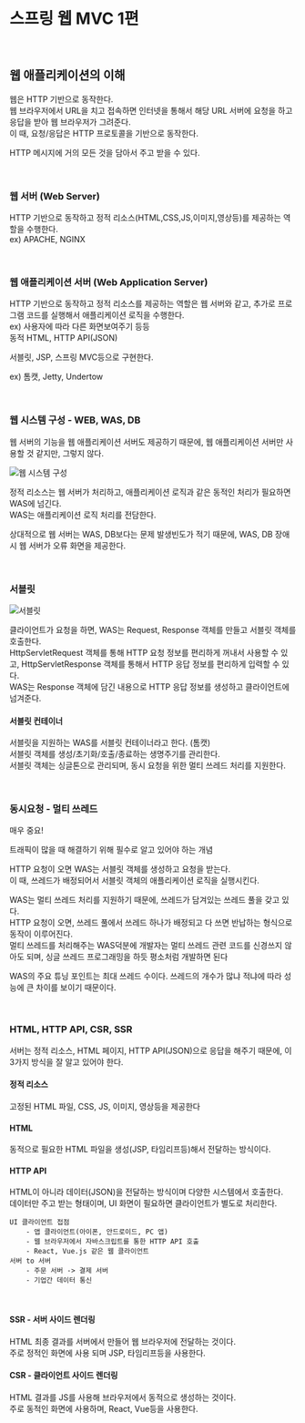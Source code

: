 # 스프링 웹 MVC 1편

<br>

## 웹 애플리케이션의 이해

웹은 HTTP 기반으로 동작한다.  
웹 브라우저에서 URL을 치고 접속하면 인터넷을 통해서 해당 URL 서버에 요청을 하고 응답을 받아 웹 브라우저가 그려준다.  
이 때, 요청/응답은 HTTP 프로토콜을 기반으로 동작한다.

HTTP 메시지에 거의 모든 것을 담아서 주고 받을 수 있다.

<br>

### 웹 서버 (Web Server)
HTTP 기반으로 동작하고 정적 리소스(HTML,CSS,JS,이미지,영상등)를 제공하는 역할을 수행한다.  
ex) APACHE, NGINX

<br>

### 웹 애플리케이션 서버 (Web Application Server)
HTTP 기반으로 동작하고 정적 리소스를 제공하는 역할은 웹 서버와 같고, 추가로 프로그램 코드를 실행해서 애플리케이션 로직을 수행한다.  
ex) 사용자에 따라 다른 화면보여주기 등등  
동적 HTML, HTTP API(JSON)

서블릿, JSP, 스프링 MVC등으로 구현한다.

ex) 톰캣, Jetty, Undertow

<br>

### 웹 시스템 구성 - WEB, WAS, DB
웹 서버의 기능을 웹 애플리케이션 서버도 제공하기 때문에, 웹 애플리케이션 서버만 사용할 것 같지만, 그렇지 않다.

![웹 시스템 구성](https://user-images.githubusercontent.com/59812251/173743474-700f9745-14f7-47e4-8744-09e1b5033963.png)

정적 리소스는 웹 서버가 처리하고, 애플리케이션 로직과 같은 동적인 처리가 필요하면 WAS에 넘긴다.  
WAS는 애플리케이션 로직 처리를 전담한다.

상대적으로 웹 서버는 WAS, DB보다는 문제 발생빈도가 적기 때문에, WAS, DB 장애시 웹 서버가 오류 화면을 제공한다.

<br>

### 서블릿

![서블릿](https://user-images.githubusercontent.com/59812251/173748453-0b820310-316f-4423-9ade-4931850c8a0b.png)

클라이언트가 요청을 하면, WAS는 Request, Response 객체를 만들고 서블릿 객체를 호출한다.  
HttpServletRequest 객체를 통해 HTTP 요청 정보를 편리하게 꺼내서 사용할 수 있고, HttpServletResponse 객체를 통해서 HTTP 응답 정보를 편리하게 입력할 수 있다.  
WAS는 Response 객체에 담긴 내용으로 HTTP 응답 정보를 생성하고 클라이언트에 넘겨준다.

#### 서블릿 컨테이너
서블릿을 지원하는 WAS를 서블릿 컨테이너라고 한다. (톰캣)  
서블릿 객체를 생성/초기화/호출/종료하는 생명주기를 관리한다.  
서블릿 객체는 싱글톤으로 관리되며, 동시 요청을 위한 멀티 쓰레드 처리를 지원한다.

<br>

### 동시요청 - 멀티 쓰레드
매우 중요!

트래픽이 많을 때 해결하기 위해 필수로 알고 있어야 하는 개념

HTTP 요청이 오면 WAS는 서블릿 객체를 생성하고 요청을 받는다.  
이 때, 쓰레드가 배정되어서 서블릿 객체의 애플리케이션 로직을 실행시킨다.

WAS는 멀티 쓰레드 처리를 지원하기 때문에, 쓰레드가 담겨있는 쓰레드 풀을 갖고 있다.  
HTTP 요청이 오면, 쓰레드 풀에서 쓰레드 하나가 배정되고 다 쓰면 반납하는 형식으로 동작이 이루어진다.  
멀티 쓰레드를 처리해주는 WAS덕분에 개발자는 멀티 쓰레드 관련 코드를 신경쓰지 않아도 되며, 싱글 쓰레드 프로그래밍을 하듯 평소처럼 개발하면 된다

WAS의 주요 튜닝 포인트는 최대 쓰레드 수이다.
쓰레드의 개수가 많냐 적냐에 따라 성능에 큰 차이를 보이기 때문이다.

<br>

### HTML, HTTP API, CSR, SSR

서버는 정적 리소스, HTML 페이지, HTTP API(JSON)으로 응답을 해주기 때문에, 이 3가지 방식을 잘 알고 있어야 한다.

#### 정적 리소스
고정된 HTML 파일, CSS, JS, 이미지, 영상등을 제공한다

#### HTML
동적으로 필요한 HTML 파일을 생성(JSP, 타임리프등)해서 전달하는 방식이다.

#### HTTP API
HTML이 아니라 데이터(JSON)을 전달하는 방식이며 다양한 시스템에서 호출한다.  
데이터만 주고 받는 형태이며, UI 화면이 필요하면 클라이언트가 별도로 처리한다.

```
UI 클라이언트 접점
    - 앱 클라이언트(아이폰, 안드로이드, PC 앱)
    - 웹 브라우저에서 자바스크립트를 통한 HTTP API 호출
    - React, Vue.js 같은 웹 클라이언트
서버 to 서버
    - 주문 서버 -> 결제 서버
    - 기업간 데이터 통신
```

<br>

#### SSR - 서버 사이드 렌더링
HTML 최종 결과를 서버에서 만들어 웹 브라우저에 전달하는 것이다.  
주로 정적인 화면에 사용 되며 JSP, 타임리프등을 사용한다.

#### CSR - 클라이언트 사이드 렌더링
HTML 결과를 JS를 사용해 브라우저에서 동적으로 생성하는 것이다.  
주로 동적인 화면에 사용하며, React, Vue등을 사용한다.

<br>